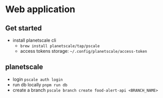 # Web application

## Get started

- install planetscale cli
  - `brew install planetscale/tap/pscale`
  - access tokens storage: `~/.config/planetscale/access-token`

## planetscale

- login `pscale auth login`
- run db locally `pnpm run db`
- create a branch `pscale branch create food-alert-api <BRANCH_NAME>`
